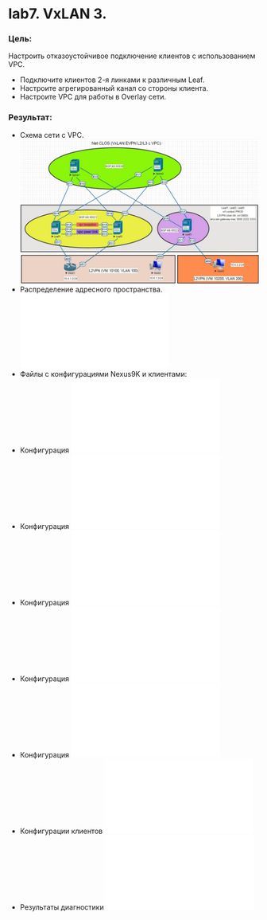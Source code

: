 # lab7. VxLAN 3.
### Цель: 
Настроить отказоустойчивое подключение клиентов с использованием VPC.
- Подключите клиентов 2-я линками к различным Leaf.
- Настроите агрегированный канал со стороны клиента.
- Настроите VPC для работы в Overlay сети.
### Результат:
- Схема сети с VPC.
![Схема сети с VPC](Схема%20VXLAN%20с%20VPC.jpg)
- Распределение адресного пространства.
![Адресное пространство](Распределение%20адресного%20пространства.md)
- Файлы с конфигурациями Nexus9K и клиентами:
- Конфигурация
![Spine1](Spine1_config.txt)
- Конфигурация
![Spine2](Spine2_config.txt)
- Конфигурация
![Leaf1](Leaf1_config.txt)
- Конфигурация
![Leaf2](Leaf2_config.txt)
- Конфигурация
![Leaf3](Leaf3_config.txt)
- Конфигурации клиентов
![Hosts1-4](Hosts%20config.txt)
- Результаты диагностики
![Вывод команд](Diagnostic.txt)
